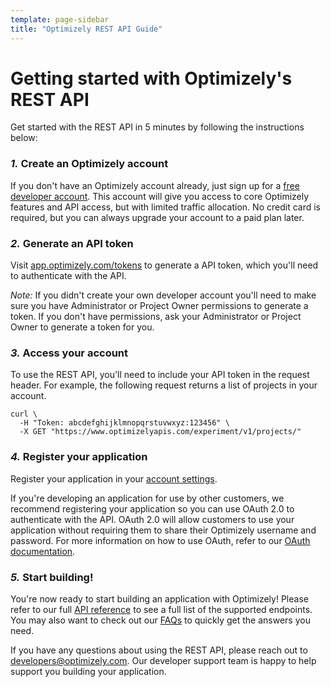 ```yaml
---
template: page-sidebar
title: "Optimizely REST API Guide"
---
```


# Getting started with Optimizely's REST API

Get started with the REST API in 5 minutes by following the instructions below:

### *1.* Create an Optimizely account

If you don't have an Optimizely account already, just sign up for a [free developer account](http://developers.optimizely.com/signup). This account will give you access to core Optimizely features and API access, but with limited traffic allocation. No credit card is required, but you can always upgrade your account to a paid plan later.

### *2.* Generate an API token

Visit <a target="_blank" href="https://app.optimizely.com/tokens">app.optimizely.com/tokens</a> to generate a API token, which you'll need to authenticate with the API.

*Note:* If you didn't create your own developer account you'll need to make sure you have Administrator or Project Owner permissions to generate a token.  If you don't have permissions, ask your Administrator or Project Owner to generate a token for you.

### *3.* Access your account

To use the REST API, you'll need to include your API token in the request header. For example, the following request returns a list of projects in your account.

```curl
curl \
  -H "Token: abcdefghijklmnopqrstuvwxyz:123456" \
  -X GET "https://www.optimizelyapis.com/experiment/v1/projects/"
```

### *4.* Register your application

Register your application in your [account settings](http://app.optimizely.com/accountsettings/developer).

If you're developing an application for use by other customers, we recommend registering your application so you can use OAuth 2.0 to authenticate with the API. OAuth 2.0 will allow customers to use your application without requiring them to share their Optimizely username and password. For more information on how to use OAuth, refer to our [OAuth documentation](/rest/reference#oauth).

### *5.* Start building!

You're now ready to start building an application with Optimizely! Please refer to our full [API reference](/rest/reference) to see a full list of the supported endpoints. You may also want to check out our [FAQs](/rest/faqs) to quickly get the answers you need.

If you have any questions about using the REST API, please reach out to [developers@optimizely.com](mailto:developers@optimizely.com). Our developer support team is happy to help support you building your application.
